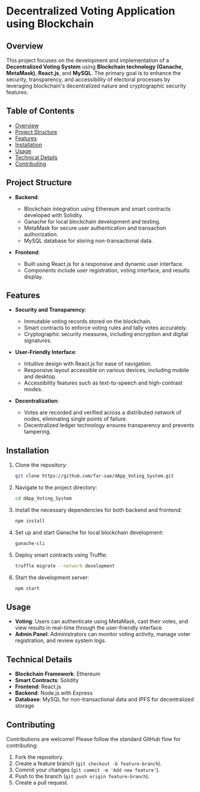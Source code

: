 
# Decentralized Voting Application using Blockchain

## Overview

This project focuses on the development and implementation of a **Decentralized Voting System** using **Blockchain technology (Ganache, MetaMask)**, **React.js**, and **MySQL**. The primary goal is to enhance the security, transparency, and accessibility of electoral processes by leveraging blockchain's decentralized nature and cryptographic security features.

## Table of Contents

- [Overview](#overview)
- [Project Structure](#project-structure)
- [Features](#features)
- [Installation](#installation)
- [Usage](#usage)
- [Technical Details](#technical-details)
- [Contributing](#contributing)

## Project Structure

- **Backend**: 
  - Blockchain integration using Ethereum and smart contracts developed with Solidity.
  - Ganache for local blockchain development and testing.
  - MetaMask for secure user authentication and transaction authorization.
  - MySQL database for storing non-transactional data.
  
- **Frontend**:
  - Built using React.js for a responsive and dynamic user interface.
  - Components include user registration, voting interface, and results display.

## Features

- **Security and Transparency**:
  - Immutable voting records stored on the blockchain.
  - Smart contracts to enforce voting rules and tally votes accurately.
  - Cryptographic security measures, including encryption and digital signatures.

- **User-Friendly Interface**:
  - Intuitive design with React.js for ease of navigation.
  - Responsive layout accessible on various devices, including mobile and desktop.
  - Accessibility features such as text-to-speech and high-contrast modes.

- **Decentralization**:
  - Votes are recorded and verified across a distributed network of nodes, eliminating single points of failure.
  - Decentralized ledger technology ensures transparency and prevents tampering.

## Installation

1. Clone the repository:
   ```bash
   git clone https://github.com/far-sae/dApp_Voting_System.git
   ```
2. Navigate to the project directory:
   ```bash
   cd dApp_Voting_System
   ```
3. Install the necessary dependencies for both backend and frontend:
   ```bash
   npm install
   ```
4. Set up and start Ganache for local blockchain development:
   ```bash
   ganache-cli
   ```
5. Deploy smart contracts using Truffle:
   ```bash
   truffle migrate --network development
   ```
6. Start the development server:
   ```bash
   npm start
   ```

## Usage

- **Voting**: Users can authenticate using MetaMask, cast their votes, and view results in real-time through the user-friendly interface.
- **Admin Panel**: Administrators can monitor voting activity, manage voter registration, and review system logs.

## Technical Details

- **Blockchain Framework**: Ethereum
- **Smart Contracts**: Solidity
- **Frontend**: React.js
- **Backend**: Node.js with Express
- **Database**: MySQL for non-transactional data and IPFS for decentralized storage

## Contributing

Contributions are welcome! Please follow the standard GitHub flow for contributing:
1. Fork the repository.
2. Create a feature branch (`git checkout -b feature-branch`).
3. Commit your changes (`git commit -m 'Add new feature'`).
4. Push to the branch (`git push origin feature-branch`).
5. Create a pull request.

